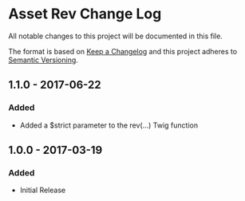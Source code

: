 # Asset Rev Change Log
All notable changes to this project will be documented in this file.

The format is based on [Keep a Changelog](http://keepachangelog.com/)
and this project adheres to [Semantic Versioning](http://semver.org/).

## 1.1.0 - 2017-06-22
### Added
 - Added a $strict parameter to the rev(...) Twig function

## 1.0.0 - 2017-03-19
### Added
- Initial Release

